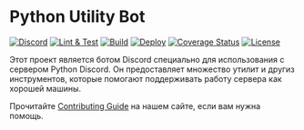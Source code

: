 # Python Utility Bot

[![Discord][7]][8]
[![Lint & Test][1]][2]
[![Build][3]][4]
[![Deploy][5]][6]
[![Coverage Status](https://coveralls.io/repos/github/python-discord/bot/badge.svg)](https://coveralls.io/github/python-discord/bot)
[![License](https://img.shields.io/badge/license-MIT-green)](LICENSE)

Этот проект является ботом  Discord специально для использования с сервером Python Discord. Он предоставляет множество утилит и другиз инструментов, которые помогают поддерживать работу сервера как хорошей машины.

Прочитайте [Contributing Guide](https://pythondiscord.com/pages/contributing/bot/) на нашем сайте, если вам нужна помощь.

[1]: https://github.com/python-discord/bot/workflows/Lint%20&%20Test/badge.svg?branch=main
[2]: https://github.com/python-discord/bot/actions?query=workflow%3A%22Lint+%26+Test%22+branch%3Amain
[3]: https://github.com/python-discord/bot/workflows/Build/badge.svg?branch=main
[4]: https://github.com/python-discord/bot/actions?query=workflow%3ABuild+branch%3Amain
[5]: https://github.com/python-discord/bot/workflows/Deploy/badge.svg?branch=main
[6]: https://github.com/python-discord/bot/actions?query=workflow%3ADeploy+branch%3Amain
[7]: https://raw.githubusercontent.com/python-discord/branding/main/logos/badge/badge_github.svg
[8]: https://discord.gg/python

